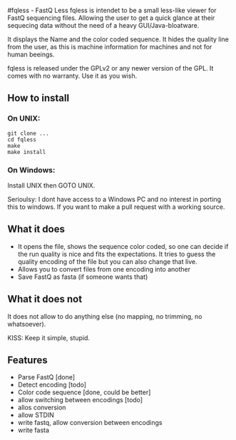 #fqless - FastQ Less
fqless is intendet to be a small less-like viewer for FastQ sequencing files. Allowing the user to get a quick glance at their sequecing data without the need of a heavy GUI/Java-bloatware.

It displays the Name and the color coded sequence. It hides the quality line from the user, as this is machine information for machines and not for human beeings.

fqless is released under the GPLv2 or any newer version of the GPL. It comes with no warranty. Use it as you wish.

## How to install

### On UNIX:
```
git clone ...
cd fqless
make
make install
```

### On Windows:
Install UNIX then GOTO UNIX. 

Serioulsy: I dont have access to a Windows PC and no interest in porting this to windows. If you want to make a pull request with a working source.


## What it does
- It opens the file, shows the sequence color coded, so one can decide if the run quality is nice and fits the expectations.
It tries to guess the quality encoding of the file but you can also change that live.
- Allows you to convert files from one encoding into another
- Save FastQ as fasta (if someone wants that)

## What it does not
It does not allow to do anything else (no mapping, no trimming, no whatsoever).

KISS: Keep it simple, stupid.

## Features
- Parse FastQ [done]
- Detect encoding [todo]
- Color code sequence [done, could be better]
- allow switching between encodings [todo]
- allos conversion
- allow STDIN
- write fastq, allow conversion between encodings
- write fasta
